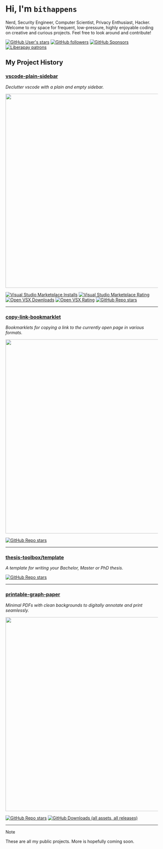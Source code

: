 # Hi, I'm `bithappens`

Nerd, Security Engineer, Computer Scientist, Privacy Enthusiast, Hacker. Welcome to my space for frequent, low-pressure, highly enjoyable coding on creative and curious projects. Feel free to look around and contribute!

[![GitHub User's stars](https://img.shields.io/github/stars/bithappens?style=flat&label=GitHub%20stars)](https://gitstar-ranking.com/bithappens)
[![GitHub followers](https://img.shields.io/github/followers/bithappens?style=flat&label=GitHub%20followers)](https://github.com/bithappens?tab=followers)
[![GitHub Sponsors](https://img.shields.io/github/sponsors/bithappens?style=flat&label=GitHub%20sponsors)](https://github.com/sponsors/bithappens)
[![Liberapay patrons](https://img.shields.io/liberapay/patrons/bithappens?style=flat&label=Liberapay%20patrons)](https://liberapay.com/bithappens)

## My Project History

### [vscode-plain-sidebar](https://github.com/bithappens/vscode-plain-sidebar)

*Declutter vscode with a plain and empty sidebar.*

<kbd><img src="https://repository-images.githubusercontent.com/695463375/6af79c34-3476-4ec3-b2f3-b74285e14a2d" width="640"></kbd>

[![Visual Studio Marketplace Installs](https://img.shields.io/visual-studio-marketplace/i/bithappens.vscode-plain-sidebar?label=Marketplace%20installs)](https://marketplace.visualstudio.com/items?itemName=bithappens.vscode-plain-sidebar)
[![Visual Studio Marketplace Rating](https://img.shields.io/visual-studio-marketplace/r/bithappens.vscode-plain-sidebar?label=Marketplace%20rating)](https://marketplace.visualstudio.com/items?itemName=bithappens.vscode-plain-sidebar&ssr=false#review-details)
[![Open VSX Downloads](https://img.shields.io/open-vsx/dt/bithappens/vscode-plain-sidebar?label=Open%20VSX%20downloads)](https://open-vsx.org/extension/bithappens/vscode-plain-sidebar)
[![Open VSX Rating](https://img.shields.io/open-vsx/rating/bithappens/vscode-plain-sidebar?label=Open%20VSX%20rating)](https://open-vsx.org/extension/bithappens/vscode-plain-sidebar/reviews)
[![GitHub Repo stars](https://img.shields.io/github/stars/bithappens/vscode-plain-sidebar?style=flat&label=GitHub%20stars&link=https%3A%2F%2Fgithub.com%2Fbithappens%2Fvscode-plain-sidebar%2Fstargazers)](https://github.com/bithappens/vscode-plain-sidebar/stargazers)

---

### [copy-link-bookmarklet](https://github.com/bithappens/copy-link-bookmarklet)

*Bookmarklets for copying a link to the currently open page in various formats.*

<kbd><img src="https://repository-images.githubusercontent.com/549750668/0923e0ed-0a6a-487e-8f2a-c19db81a50d2" width="640"></kbd>

[![GitHub Repo stars](https://img.shields.io/github/stars/bithappens/copy-link-bookmarklet?style=flat&label=GitHub%20stars&link=https%3A%2F%2Fgithub.com%2Fbithappens%2Fcopy-link-bookmarklet%2Fstargazers)](https://github.com/bithappens/copy-link-bookmarklet/stargazers)

---

### [thesis-toolbox/template](https://github.com/thesis-toolbox/template)

*A template for writing your Bachelor, Master or PhD thesis.*

[![GitHub Repo stars](https://img.shields.io/github/stars/thesis-toolbox/template?style=flat&label=GitHub%20stars&link=https%3A%2F%2Fgithub.com%2Fthesis-toolbox%2Ftemplate%2Fstargazers)](https://github.com/thesis-toolbox/template/stargazers)

---

### [printable-graph-paper](https://github.com/bithappens/printable-graph-paper)

*Minimal PDFs with clean backgrounds to digitally annotate and print seamlessly.*

<kbd><img src="https://repository-images.githubusercontent.com/33448826/78400ba5-d4f8-412e-983c-1aaca77b4b61" width="640"></kbd>

[![GitHub Repo stars](https://img.shields.io/github/stars/bithappens/printable-graph-paper?style=flat&label=GitHub%20stars&link=https%3A%2F%2Fgithub.com%2Fbithappens%2Fprintable-graph-paper%2Fstargazers)](https://github.com/bithappens/printable-graph-paper/stargazers)
[![GitHub Downloads (all assets, all releases)](https://img.shields.io/github/downloads/bithappens/printable-graph-paper/total?style=flat&label=GitHub%20downloads)](https://tooomm.github.io/github-release-stats/?username=bithappens&repository=printable-graph-paper)

---

> [!NOTE]
> These are all my public projects. More is hopefully coming soon.
